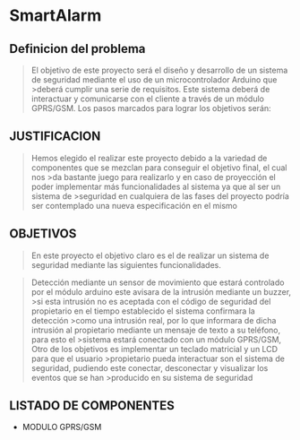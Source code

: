 # SmartAlarm
## Definicion del problema
>El objetivo de este proyecto será el diseño y desarrollo de un sistema de seguridad mediante el uso de un microcontrolador Arduino que >deberá cumplir una serie de requisitos. Este sistema deberá de interactuar y comunicarse con el cliente a través de un módulo GPRS/GSM.
> Los pasos marcados para lograr los objetivos serán:
## JUSTIFICACION
>Hemos elegido el realizar este proyecto debido a la variedad de componentes que se mezclan para conseguir el objetivo final, el cual nos >da bastante juego para realizarlo y en caso de proyección el poder implementar más funcionalidades al sistema ya que al ser un sistema de >seguridad en cualquiera de las fases del proyecto podría ser contemplado una nueva especificación en el mismo
## OBJETIVOS
>En este proyecto el objetivo claro es el de realizar un sistema de seguridad mediante las siguientes funcionalidades.

>Detección mediante un sensor de movimiento que estará controlado por el módulo arduino este avisara de la intrusión mediante un buzzer, >si esta intrusión no es aceptada con el código de seguridad del propietario en el tiempo establecido el sistema confirmara la detección >como una intrusión real, por lo que informara de dicha intrusión al propietario mediante un mensaje de texto a su teléfono, para esto el >sistema estará conectado con un módulo GPRS/GSM,  Otro de los objetivos es implementar un teclado matricial y un LCD para que el usuario >propietario pueda interactuar son el sistema de seguridad, pudiendo este conectar, desconectar y visualizar los eventos que se han >producido en su sistema de seguridad
## LISTADO DE COMPONENTES
-	MODULO GPRS/GSM
